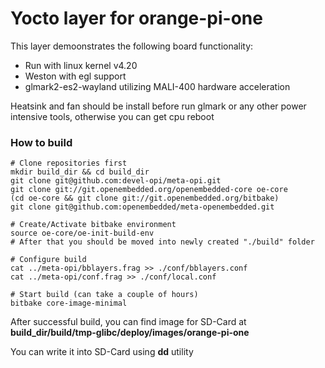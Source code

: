 # Yocto layer for orange-pi-one

This layer demoonstrates the following board functionality:

* Run with linux kernel v4.20
* Weston with egl support
* glmark2-es2-wayland utilizing MALI-400 hardware acceleration

Heatsink and fan should be install before run glmark or any other power intensive tools, otherwise you can get cpu reboot

### How to build
    # Clone repositories first
    mkdir build_dir && cd build_dir
    git clone git@github.com:devel-opi/meta-opi.git
    git clone git://git.openembedded.org/openembedded-core oe-core
    (cd oe-core && git clone git://git.openembedded.org/bitbake)
    git clone git@github.com:openembedded/meta-openembedded.git
    
    # Create/Activate bitbake environment
    source oe-core/oe-init-build-env
    # After that you should be moved into newly created "./build" folder
    
    # Configure build
    cat ../meta-opi/bblayers.frag >> ./conf/bblayers.conf
    cat ../meta-opi/conf.frag >> ./conf/local.conf
    
    # Start build (can take a couple of hours)
    bitbake core-image-minimal
    
After successful build, you can find image for SD-Card at **build_dir/build/tmp-glibc/deploy/images/orange-pi-one**

You can write it into SD-Card using **dd** utility
